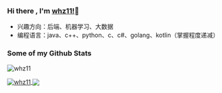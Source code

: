 ### Hi there , I'm [whz11!](https://github.com/whz11/)👋
* 兴趣方向：后端、机器学习、大数据
* 编程语言：java、c++、python、c、c#、golang、kotlin（掌握程度递减）

<!--
**whz11/whz11** is a ✨ _special_ ✨ repository because its `README.md` (this file) appears on your GitHub profile.

Here are some ideas to get you started:

- 🔭 I’m currently working on ...
- 🌱 I’m currently learning ...
- 👯 I’m looking to collaborate on ...
- 🤔 I’m looking for help with ...
- 💬 Ask me about ...
- 📫 How to reach me: ...
- 😄 Pronouns: ...
- ⚡ Fun fact: ...
-->

### Some of my Github Stats
<p align=left> <img src=https://komarev.com/ghpvc/?username=whz11&color=green alt=whz11 /> </p>

<a href="https://github.com/anuraghazra/github-readme-stats">
  <img align="center" src="https://github-readme-stats.anuraghazra1.vercel.app/api?username=whz11&show_icons=true&theme=vue&line_height=40" alt="whz11" />
</a>

<a href="https://github.com/anuraghazra/github-readme-stats">
  <img align="center" src="https://github-readme-stats.vercel.app/api/top-langs/?username=whz11&theme=vue&hide=html,PLpgSQL" />
</a>

